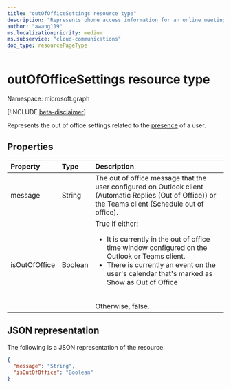 ```yaml
---
title: "outOfOfficeSettings resource type"
description: "Represents phone access information for an online meeting."
author: "awang119"
ms.localizationpriority: medium
ms.subservice: "cloud-communications"
doc_type: resourcePageType
---
```


# outOfOfficeSettings resource type

Namespace: microsoft.graph

[!INCLUDE [beta-disclaimer](../../includes/beta-disclaimer.md)]

Represents the out of office settings related to the [presence](presence.md) of a user.

## Properties

| Property            | Type    | Description                                                                    |
|:--------------------|:--------|:-------------------------------------------------------------------------------|
| message           | String  | The out of office message that the user configured on Outlook client (Automatic Replies (Out of Office)) or the Teams client (Schedule out of office). |
| isOutOfOffice      | Boolean  | True if either:</br><ul><li>It is currently in the out of office time window configured on the Outlook or Teams client.</li><li>There is currently an event on the user's calendar that's marked as Show as Out of Office</li></ul></br>Otherwise, false. |

## JSON representation

The following is a JSON representation of the resource.

<!-- {
  "blockType": "resource",
  "optionalProperties": [
  ],
  "@odata.type": "microsoft.graph.outOfOfficeSettings"
}-->
```json
{
  "message": "String",
  "isOutOfOffice": "Boolean"
}
```
